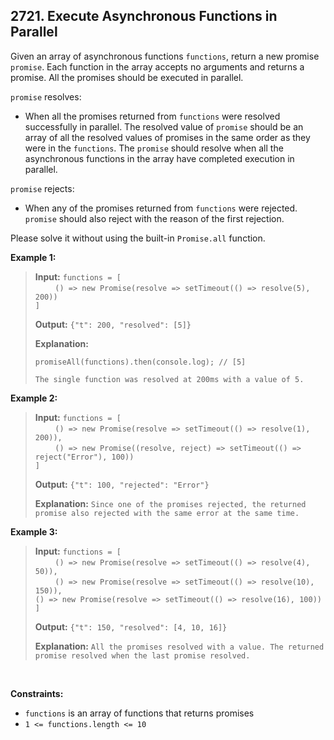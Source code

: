 ## 2721. Execute Asynchronous Functions in Parallel

Given an array of asynchronous functions `functions`, return a new promise `promise`. Each function in the array accepts no arguments and returns a promise. All the promises should be executed in parallel.

`promise` resolves:

- When all the promises returned from `functions` were resolved successfully in parallel. The resolved value of `promise` should be an array of all the resolved values of promises in the same order as they were in the `functions`. The `promise` should resolve when all the asynchronous functions in the array have completed execution in parallel.

`promise` rejects:

- When any of the promises returned from `functions` were rejected. `promise` should also reject with the reason of the first rejection.

Please solve it without using the built-in `Promise.all` function.

**Example 1:**

> **Input:** `functions = [` <br> &nbsp; &nbsp; &nbsp; &nbsp; `() => new Promise(resolve => setTimeout(() => resolve(5), 200))` <br> `]`
>
> **Output:** `{"t": 200, "resolved": [5]}`
>
> **Explanation:**
>
> `promiseAll(functions).then(console.log); // [5]`
>
> `The single function was resolved at 200ms with a value of 5.`

**Example 2:**

> **Input:** `functions = [` <br> &nbsp; &nbsp; &nbsp; &nbsp; `() => new Promise(resolve => setTimeout(() => resolve(1), 200)),` <br> &nbsp; &nbsp; &nbsp; &nbsp; `() => new Promise((resolve, reject) => setTimeout(() => reject("Error"), 100))` <br> `]`
>
> **Output:** `{"t": 100, "rejected": "Error"}`
>
> **Explanation:** `Since one of the promises rejected, the returned promise also rejected with the same error at the same time.`

**Example 3:**

> **Input:** `functions = [` <br> &nbsp; &nbsp; &nbsp; &nbsp; `() => new Promise(resolve => setTimeout(() => resolve(4), 50)),` <br> &nbsp; &nbsp; &nbsp; &nbsp; `() => new Promise(resolve => setTimeout(() => resolve(10), 150)),` <br> `() => new Promise(resolve => setTimeout(() => resolve(16), 100))` <br> `]`
>
> **Output:** `{"t": 150, "resolved": [4, 10, 16]}`
>
> **Explanation:** `All the promises resolved with a value. The returned promise resolved when the last promise resolved.`

<br>

**Constraints:**

- `functions` is an array of functions that returns promises
- `1 <= functions.length <= 10`
